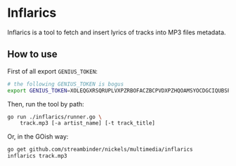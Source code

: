 # Inflarics

Inflarics is a tool to fetch and insert lyrics of tracks into MP3 files metadata.

## How to use

First of all export `GENIUS_TOKEN`:

```bash
# the following GENIUS_TOKEN is bogus
export GENIUS_TOKEN=XOLEQGXRSQRUPLVXPZRBOFACZBCPVDXPZHQOAMSYOCDGCIQUBSPLJFKNXBMJOYFL
```

Then, run the tool by path:

```bash
go run ./inflarics/runner.go \
    track.mp3 [-a artist_name] [-t track_title]
```

Or, in the GOish way:

```bash
go get github.com/streambinder/nickels/multimedia/inflarics
inflarics track.mp3
```
